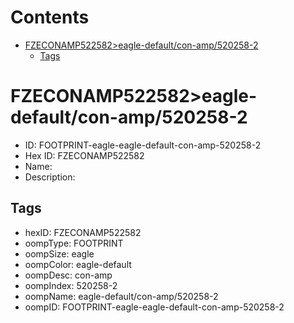 



Contents
========

* [FZECONAMP522582>eagle-default/con-amp/520258-2](#fzeconamp522582eagle-defaultcon-amp520258-2)
	* [Tags](#tags)

# FZECONAMP522582>eagle-default/con-amp/520258-2

- ID: FOOTPRINT-eagle-eagle-default-con-amp-520258-2
- Hex ID: FZECONAMP522582
- Name: 
- Description: 

## Tags

- hexID: FZECONAMP522582
- oompType: FOOTPRINT
- oompSize: eagle
- oompColor: eagle-default
- oompDesc: con-amp
- oompIndex: 520258-2
- oompName: eagle-default/con-amp/520258-2
- oompID: FOOTPRINT-eagle-eagle-default-con-amp-520258-2
